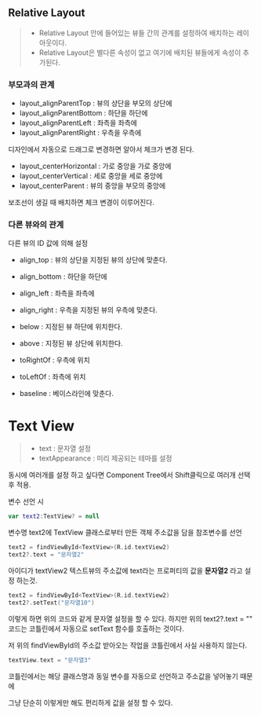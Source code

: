 ## Relative Layout
> * Relative Layout 안에 들어있는 뷰들 간의 관계를 설정하여 배치하는 레이아웃이다.
> * Relative Layout은 별다른 속성이 없고 여기에 배치된 뷰들에게 속성이 추가된다.

### 부모과의 관계
* layout_alignParentTop : 뷰의 상단을 부모의 상단에
* layout_alignParentBottom : 하단을 하단에
* layout_alignParentLeft : 좌측을 좌측에
* layout_alignParentRight : 우측을 우측에

디자인에서 자동으로 드래그로 변경하면 알아서 체크가 변경 된다.
    
* layout_centerHorizontal : 가로 중앙을 가로 중앙에
* layout_centerVertical : 세로 중앙을 세로 중앙에
* layout_centerParent : 뷰의 중앙을 부모의 중앙에

보조선이 생길 때 배치하면 체크 변경이 이루어진다.

### 다른 뷰와의 관계
다른 뷰의 ID 값에 의해 설정

* align_top : 뷰의 상단을 지정된 뷰의 상단에 맞춘다.
* align_bottom : 하단을 하단에
* align_left : 좌측을 좌측에
* align_right : 우측을 지정된 뷰의 우측에 맞춘다.

* below : 지정된 뷰 하단에 위치한다.
* above : 지정된 뷰 상단에 위치한다.
* toRightOf : 우측에 위치
* toLeftOf : 좌측에 위치
* baseline : 베이스라인에 맞춘다.

# Text View

> * text : 문자열 설정
> * textAppearance : 미리 제공되는 테마를 설정

동시에 여러개를 설정 하고 싶다면 Component Tree에서 Shift클릭으로 여러개 선택후 적용.

변수 선언 시 
```Kotlin
var text2:TextView? = null
```
변수명 text2에 TextView 클래스로부터 만든 객체 주소값을 담을 참조변수를 선언

```Kotlin
text2 = findViewById<TextView>(R.id.textView2)
text2?.text = "문자열2"
```
아이디가 textView2 텍스트뷰의 주소값에 text라는 프로퍼티의 값을 **문자열2** 라고 설정 하는것.

```Kotlin
text2 = findViewById<TextView>(R.id.textView2)
text2?.setText("문자열10")
```
이렇게 하면 위의 코드와 같게 문자열 설정을 할 수 있다.
하지만 위의 text2?.text = "" 코드는 코틀린에서 자동으로 setText 함수를 호출하는 것이다.

저 위의 findViewById의 주소값 받아오는 작업을 코틀린에서 사실 사용하지 않는다.

```Kotlin
textView.text = "문자열3"
```
코틀린에서는 해당 클래스명과 동일 변수를 자동으로 선언하고 주소값을 넣어놓기 때문에

그냥 단순히 이렇게만 해도 편리하게 값을 설정 할 수 있다. 

